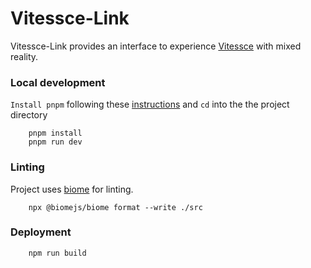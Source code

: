 # Vitessce-Link
Vitessce-Link provides an interface to experience [Vitessce](https://github.com/vitessce/vitessce/) with mixed reality.  

### Local development
`Install pnpm` following these [instructions](https://pnpm.io/installation) and `cd` into the the project directory
```
    pnpm install
    pnpm run dev

```

### Linting
Project uses [biome](https://biomejs.dev/) for linting.
``` 
    npx @biomejs/biome format --write ./src
```
### Deployment
```
    npm run build
```